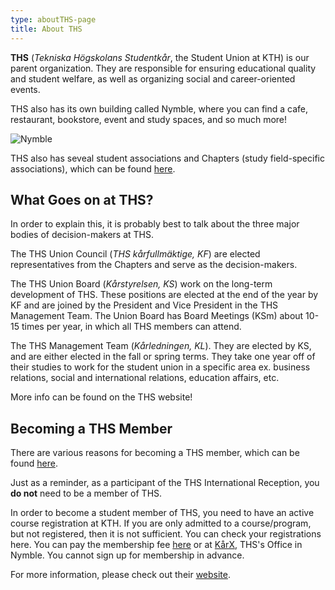 ```yaml
---
type: aboutTHS-page
title: About THS
---
```

**THS** (_Tekniska Högskolans Studentkår_, the Student Union at KTH) is our parent organization. They are responsible for ensuring educational quality and student welfare, as well as organizing social and career-oriented events. 

THS also has its own building called Nymble, where you can find a cafe, restaurant, bookstore, event and study spaces, and so much more! 

![](/./nymble.jpeg "Nymble")

THS also has seveal student associations and Chapters (study field-specific associations), which can be found [here](https://ths.kth.se/en/list). 

## What Goes on at THS?

In order to explain this, it is probably best to talk about the three major bodies of decision-makers at THS.

The THS Union Council (_THS kårfullmäktige, KF_) are elected representatives from the Chapters and serve as the decision-makers. 

The THS Union Board (_Kårstyrelsen, KS_) work on the long-term development of THS.  These positions are elected at the end of the year by  KF and are joined by the President and Vice President in the THS Management Team. The Union Board has Board Meetings (KSm) about 10-15 times per year, in which all THS members can attend. 

The THS Management Team (_Kårledningen, KL_). They are elected by KS, and are either elected in the fall or spring terms. They take one year off of their studies to work for the student union in a specific area ex. business relations, social and international relations, education affairs, etc. 

More info can be found on the THS website!

## Becoming a THS Member

There are various reasons for becoming a THS member, which can be found [here](https://ths.kth.se/en/membership).

Just as a reminder, as a participant of the THS International Reception, you **do not** need to be a member of THS. 

In order to become a student member of THS, you need to have an active course registration at KTH. If you are only admitted to a course/program, but not registered, then it is not sufficient. You can check your registrations here. You can pay the membership fee [here](https://login.kth.se/login?service=https%3A%2F%2Fsaml-5.sys.kth.se%2Fidp%2FAuthn%2FExtCas%3Fconversation%3De2s1&entityId=https%3A%2F%2Fths.arcmember.net) or at [KårX](https://ths.kth.se/contact/student-union-office), THS's Office in Nymble. You cannot sign up for membership in advance.

For more information, please check out their [website](https://ths.kth.se/en).
